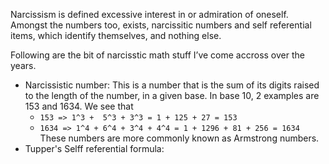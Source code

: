 Narcissism is defined excessive interest in or admiration of oneself. Amongst the numbers too, exists, narcissitic numbers and self referential items, which identify themselves, and nothing else.

Following are the bit of narcisstic math stuff I’ve come accross over the years.

* Narcissistic number: This is a number that is the sum of its digits raised to the length of the number, in a given base. In base 10, 2 examples are 153 and 1634. We see that
  * ```153 => 1^3 +  5^3 + 3^3 = 1 + 125 + 27 = 153```
  * ```1634 => 1^4 + 6^4 + 3^4 + 4^4 = 1 + 1296 + 81 + 256 = 1634```
These numbers are more commonly known as Armstrong numbers.
* Tupper's Selff referential formula: 
